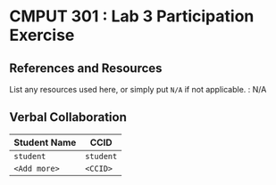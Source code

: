 # CMPUT 301 : Lab 3 Participation Exercise

## References and Resources

List any resources used here, or simply put `N/A` if not applicable. : N/A

## Verbal Collaboration

| Student Name | CCID      |
| ------------ | --------- |
| `student`    | `student` |
| `<Add more>` | `<CCID>`  |
